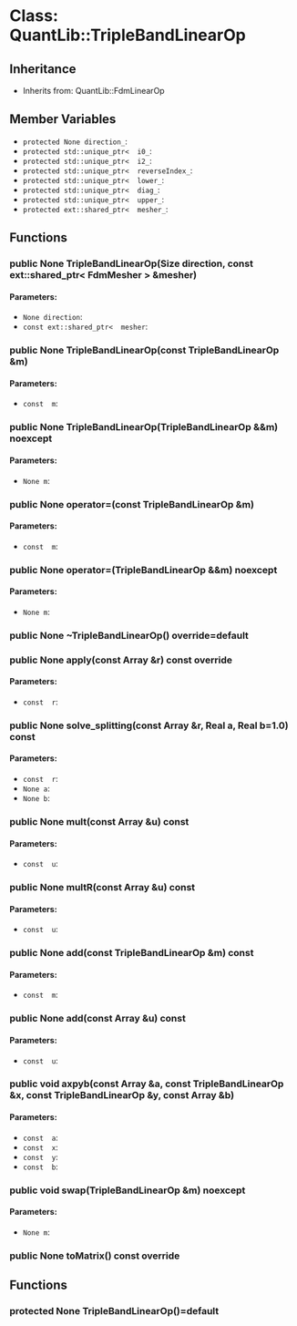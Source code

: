 # Class: QuantLib::TripleBandLinearOp

## Inheritance
- Inherits from: QuantLib::FdmLinearOp

## Member Variables
- `protected None direction_`: 
- `protected std::unique_ptr<  i0_`: 
- `protected std::unique_ptr<  i2_`: 
- `protected std::unique_ptr<  reverseIndex_`: 
- `protected std::unique_ptr<  lower_`: 
- `protected std::unique_ptr<  diag_`: 
- `protected std::unique_ptr<  upper_`: 
- `protected ext::shared_ptr<  mesher_`: 

## Functions
### public None TripleBandLinearOp(Size direction, const ext::shared_ptr< FdmMesher > &mesher)

#### Parameters:
- `None direction`: 
- `const ext::shared_ptr<  mesher`: 

### public None TripleBandLinearOp(const TripleBandLinearOp &m)

#### Parameters:
- `const  m`: 

### public None TripleBandLinearOp(TripleBandLinearOp &&m) noexcept

#### Parameters:
- `None m`: 

### public None operator=(const TripleBandLinearOp &m)

#### Parameters:
- `const  m`: 

### public None operator=(TripleBandLinearOp &&m) noexcept

#### Parameters:
- `None m`: 

### public None ~TripleBandLinearOp() override=default


### public None apply(const Array &r) const override

#### Parameters:
- `const  r`: 

### public None solve_splitting(const Array &r, Real a, Real b=1.0) const

#### Parameters:
- `const  r`: 
- `None a`: 
- `None b`: 

### public None mult(const Array &u) const

#### Parameters:
- `const  u`: 

### public None multR(const Array &u) const

#### Parameters:
- `const  u`: 

### public None add(const TripleBandLinearOp &m) const

#### Parameters:
- `const  m`: 

### public None add(const Array &u) const

#### Parameters:
- `const  u`: 

### public void axpyb(const Array &a, const TripleBandLinearOp &x, const TripleBandLinearOp &y, const Array &b)

#### Parameters:
- `const  a`: 
- `const  x`: 
- `const  y`: 
- `const  b`: 

### public void swap(TripleBandLinearOp &m) noexcept

#### Parameters:
- `None m`: 

### public None toMatrix() const override


## Functions
### protected None TripleBandLinearOp()=default


